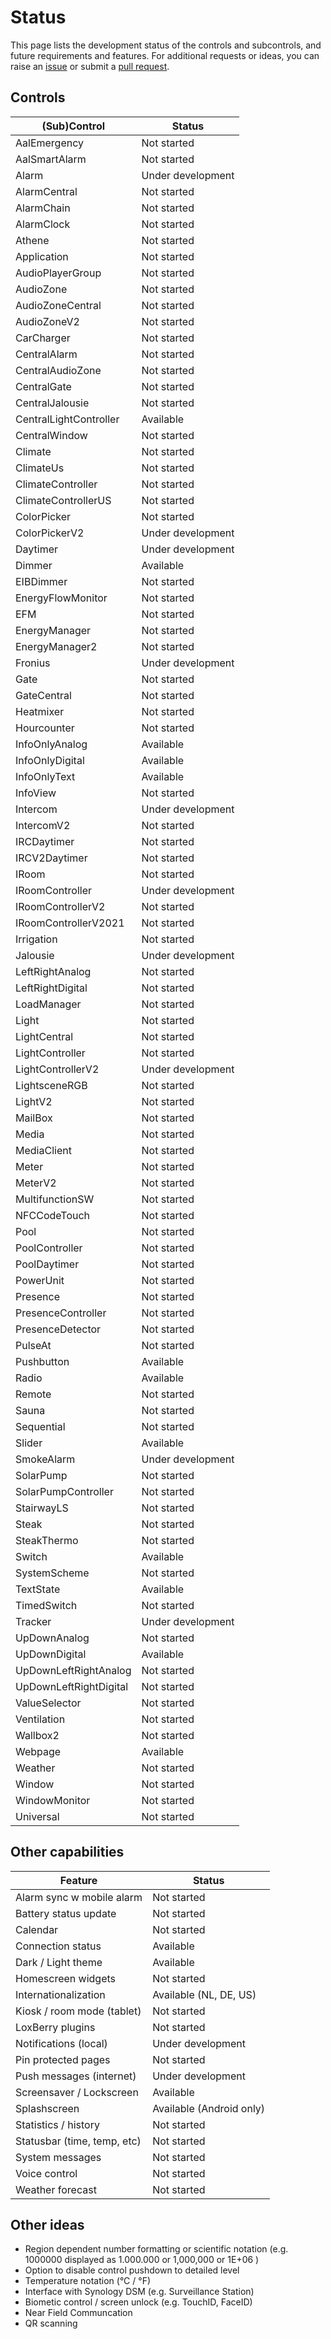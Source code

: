 # Status

This page lists the development status of the controls and subcontrols, and future requirements and features.
For additional requests or ideas, you can raise an [issue](https://github.com/nufke/LoxBerry-Plugin-LoxBuddy/issues) or submit a [pull request](https://github.com/nufke/LoxBerry-Plugin-LoxBuddy/pulls).

## Controls

| (Sub)Control             | Status            |
|--------------------------|-------------------|
| AalEmergency             | Not started       |
| AalSmartAlarm            | Not started       |
| Alarm                    | Under development |
| AlarmCentral             | Not started       |
| AlarmChain               | Not started       |
| AlarmClock               | Not started       |
| Athene                   | Not started       |
| Application              | Not started       |
| AudioPlayerGroup         | Not started       |
| AudioZone                | Not started       |
| AudioZoneCentral         | Not started       |
| AudioZoneV2              | Not started       |
| CarCharger               | Not started       |
| CentralAlarm             | Not started       |
| CentralAudioZone         | Not started       |
| CentralGate              | Not started       |
| CentralJalousie          | Not started       |
| CentralLightController   | Available         |
| CentralWindow            | Not started       |
| Climate                  | Not started       |
| ClimateUs                | Not started       |
| ClimateController        | Not started       |
| ClimateControllerUS      | Not started       |
| ColorPicker              | Not started       |
| ColorPickerV2            | Under development |
| Daytimer                 | Under development |
| Dimmer                   | Available         |
| EIBDimmer                | Not started       |
| EnergyFlowMonitor        | Not started       |
| EFM                      | Not started       |
| EnergyManager            | Not started       |
| EnergyManager2           | Not started       |
| Fronius                  | Under development |
| Gate                     | Not started       |
| GateCentral              | Not started       |
| Heatmixer                | Not started       |
| Hourcounter              | Not started       |
| InfoOnlyAnalog           | Available         |
| InfoOnlyDigital          | Available         |
| InfoOnlyText             | Available         |
| InfoView                 | Not started       |
| Intercom                 | Under development |
| IntercomV2               | Not started       |
| IRCDaytimer              | Not started       |
| IRCV2Daytimer            | Not started       |
| IRoom                    | Not started       |
| IRoomController          | Under development |
| IRoomControllerV2        | Not started       |
| IRoomControllerV2021     | Not started       |
| Irrigation               | Not started       |
| Jalousie                 | Under development |
| LeftRightAnalog          | Not started       |
| LeftRightDigital         | Not started       |
| LoadManager              | Not started       |
| Light                    | Not started       |
| LightCentral             | Not started       |
| LightController          | Not started       |
| LightControllerV2        | Under development |
| LightsceneRGB            | Not started       |
| LightV2                  | Not started       |
| MailBox                  | Not started       |
| Media                    | Not started       |
| MediaClient              | Not started       |
| Meter                    | Not started       |
| MeterV2                  | Not started       |
| MultifunctionSW          | Not started       |
| NFCCodeTouch             | Not started       |
| Pool                     | Not started       |
| PoolController           | Not started       |
| PoolDaytimer             | Not started       |
| PowerUnit                | Not started       |
| Presence                 | Not started       |
| PresenceController       | Not started       |
| PresenceDetector         | Not started       |
| PulseAt                  | Not started       |
| Pushbutton               | Available         |
| Radio                    | Available         |
| Remote                   | Not started       |
| Sauna                    | Not started       |
| Sequential               | Not started       |
| Slider                   | Available         |
| SmokeAlarm               | Under development |
| SolarPump                | Not started       |
| SolarPumpController      | Not started       |
| StairwayLS               | Not started       |
| Steak                    | Not started       |
| SteakThermo              | Not started       |
| Switch                   | Available         |
| SystemScheme             | Not started       |
| TextState                | Available         |
| TimedSwitch              | Not started       |
| Tracker                  | Under development |
| UpDownAnalog             | Not started       |
| UpDownDigital            | Available         |
| UpDownLeftRightAnalog    | Not started       |
| UpDownLeftRightDigital   | Not started       |
| ValueSelector            | Not started       |
| Ventilation              | Not started       |
| Wallbox2                 | Not started       |
| Webpage                  | Available         |
| Weather                  | Not started       |
| Window                   | Not started       |
| WindowMonitor            | Not started       |
| Universal                | Not started       |

## Other capabilities

| Feature                     | Status                   |
|-----------------------------|--------------------------|
| Alarm sync w mobile alarm   | Not started              |
| Battery status update       | Not started              |
| Calendar                    | Not started              |
| Connection status           | Available                |
| Dark / Light theme          | Available                |
| Homescreen widgets          | Not started              |
| Internationalization        | Available (NL, DE, US)   |
| Kiosk / room mode (tablet)  | Not started              |
| LoxBerry plugins            | Not started              |
| Notifications (local)       | Under development        |
| Pin protected pages         | Not started              |
| Push messages (internet)    | Under development        |
| Screensaver / Lockscreen    | Available                |
| Splashscreen                | Available (Android only) |
| Statistics / history        | Not started              |
| Statusbar (time, temp, etc) | Not started              |
| System messages             | Not started              |
| Voice control               | Not started              |
| Weather forecast            | Not started              |

## Other ideas

* Region dependent number formatting or scientific notation (e.g. 1000000 displayed as 1.000.000 or 1,000,000 or 1E+06 )
* Option to disable control pushdown to detailed level
* Temperature notation (°C / °F)
* Interface with Synology DSM (e.g. Surveillance Station)
* Biometic control / screen unlock (e.g. TouchID, FaceID)
* Near Field Communcation
* QR scanning
